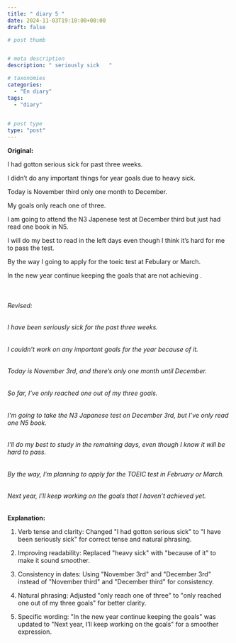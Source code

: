 ```yaml
---
title: " diary 5 "
date: 2024-11-03T19:10:00+08:00
draft: false

# post thumb


# meta description
description: " seriously sick   "

# taxonomies
categories: 
  - "En diary"
tags:
  - "diary"
 

# post type
type: "post"
---
```


**Original:**

I had gotton serious sick for past three weeks.

I didn’t do any important things for year goals due to heavy sick.

Today is November third only one month to December.

My goals only reach one of three.

I am going to attend the N3 Japenese test at December third but just had read one book in N5.

I will do my best to read in the left days even though I think it’s hard for me to pass the test.

By the way I going to apply for the toeic test at Febulary or March.

In the new year continue keeping the goals that are not achieving .



<br>


###### Revised: 
###### I have been seriously sick for the past three weeks.
###### I couldn’t work on any important goals for the year because of it.
###### Today is November 3rd, and there’s only one month until December.
###### So far, I've only reached one out of my three goals.
###### I'm going to take the N3 Japanese test on December 3rd, but I’ve only read one N5 book.
###### I’ll do my best to study in the remaining days, even though I know it will be hard to pass.
###### By the way, I’m planning to apply for the TOEIC test in February or March.
###### Next year, I’ll keep working on the goals that I haven’t achieved yet.


**Explanation:**
1. Verb tense and clarity: Changed "I had gotton serious sick" to "I have been seriously sick" for correct tense and natural phrasing.

2. Improving readability: Replaced "heavy sick" with "because of it" to make it sound smoother.

3. Consistency in dates: Using "November 3rd" and "December 3rd" instead of "November third" and "December third" for consistency.

4. Natural phrasing: Adjusted "only reach one of three" to "only reached one out of my three goals" for better clarity.

5. Specific wording: "In the new year continue keeping the goals" was updated to "Next year, I’ll keep working on the goals" for a smoother expression.
